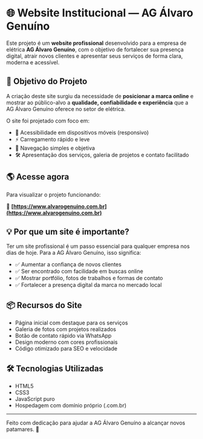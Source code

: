 # 🌐 Website Institucional — AG Álvaro Genuíno

Este projeto é um **website profissional** desenvolvido para a empresa de elétrica **AG Álvaro Genuíno**, com o objetivo de fortalecer sua presença digital, atrair novos clientes e apresentar seus serviços de forma clara, moderna e acessível.

## 🧠 Objetivo do Projeto

A criação deste site surgiu da necessidade de **posicionar a marca online** e mostrar ao público-alvo a **qualidade, confiabilidade e experiência** que a AG Álvaro Genuíno oferece no setor de elétrica.

O site foi projetado com foco em:
- 📱 Acessibilidade em dispositivos móveis (responsivo)
- ⚡️ Carregamento rápido e leve
- 🧭 Navegação simples e objetiva
- 🛠️ Apresentação dos serviços, galeria de projetos e contato facilitado

## 🌎 Acesse agora

Para visualizar o projeto funcionando:

🔗 **[https://www.alvarogenuino.com.br](https://www.alvarogenuino.com.br)**

## 💡 Por que um site é importante?

Ter um site profissional é um passo essencial para qualquer empresa nos dias de hoje. Para a AG Álvaro Genuíno, isso significa:

- ✅ Aumentar a confiança de novos clientes
- ✅ Ser encontrado com facilidade em buscas online
- ✅ Mostrar portfólio, fotos de trabalhos e formas de contato
- ✅ Fortalecer a presença digital da marca no mercado local

## 📦 Recursos do Site

- Página inicial com destaque para os serviços
- Galeria de fotos com projetos realizados
- Botão de contato rápido via WhatsApp
- Design moderno com cores profissionais
- Código otimizado para SEO e velocidade

## 🛠️ Tecnologias Utilizadas

- HTML5
- CSS3
- JavaScript puro
- Hospedagem com domínio próprio (.com.br)

---

Feito com dedicação para ajudar a AG Álvaro Genuíno a alcançar novos patamares. 🚀
